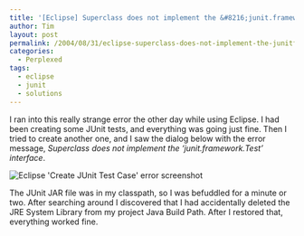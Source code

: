 ```yaml
---
title: '[Eclipse] Superclass does not implement the &#8216;junit.framework.Test&#8217; interface'
author: Tim
layout: post
permalink: /2004/08/31/eclipse-superclass-does-not-implement-the-junitframeworktest-interface/
categories:
  - Perplexed
tags:
  - eclipse
  - junit
  - solutions
---
```

I ran into this really strange error the other day while using Eclipse. I had been creating some JUnit tests, and everything was going just fine. Then I tried to create another one, and I saw the dialog below with the error message, *Superclass does not implement the &#8216;junit.framework.Test&#8217; interface*. 

![Eclipse 'Create JUnit Test Case' error screenshot][1]

The JUnit JAR file was in my classpath, so I was befuddled for a minute or two. After searching around I discovered that I had accidentally deleted the JRE System Library from my project Java Build Path. After I restored that, everything worked fine.

 [1]: http://timshadel.com/wp-content/uploads/2004/08/eclipse-junit-error.gif
